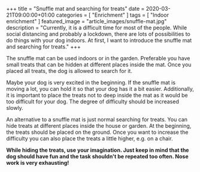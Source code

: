 +++
title =  "Snuffle mat and searching for treats"
date = 2020-03-21T09:00:00+01:00
categories = [
    "Enrichment"
]
tags = [
    "Indoor enrichment"
]
featured_image = "article_images/snuffle-mat.jpg"
description = "Currently, it is a difficult time for most of the people. While social distancing and probably a lockdown, there are lots of possibilities to do things with your dog indoors. At first, I want to introduce the snuffle mat and searching for treats."
+++

The snuffle mat can be used indoors or in the garden. Preferable you have small treats that can be hidden at different places inside the mat. Once you placed all treats, the dog is allowed to search for it.

Maybe your dog is very excited in the beginning. If the snuffle mat is moving a lot, you can hold it so that your dog has it a bit easier. Additionally, it is important to place the treats not to deep inside the mat as it would be too difficult for your dog. The degree of difficulty should be increased slowly.

An alternative to a snuffle mat is just normal searching for treats. You can hide treats at different places inside the house or garden. At the beginning, the treats should be placed on the ground. Once you want to increase the difficulty you can also place the treats a little higher, e.g. on a chair.

**While hiding the treats, use your imagination. Just keep in mind that the dog should have fun and the task shouldn't be repeated too often. Nose work is very exhausting!**
